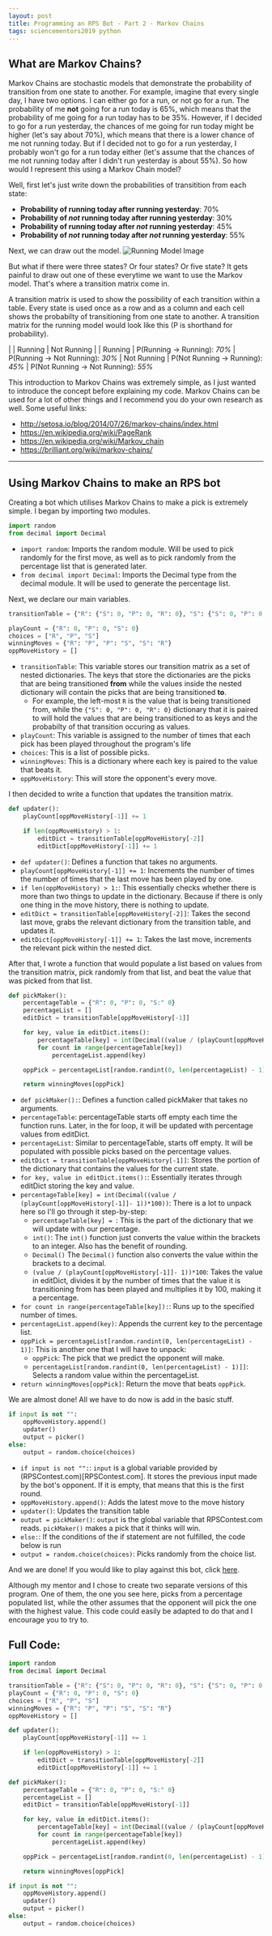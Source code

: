 ```yaml
---
layout: post
title: Programming an RPS Bot - Part 2 - Markov Chains
tags: sciencementors2019 python
---
```

## What are Markov Chains?
Markov Chains are stochastic models that demonstrate the probability of transition from one state to another. For example, imagine that every single day, I have two options. I can either go for a run, or not go for a run. The probability of me **not** going for a run today is 65%, which means that the probability of me going for a run today has to be 35%. However, if I decided to go for a run yesterday, the chances of me going for run today might be higher (let's say about 70%), which means that there is a lower chance of me not running today. But if I decided not to go for a run yesterday, I probably won't go for a run today either (let's assume that the chances of me not running today after I didn't run yesterday is about 55%). So how would I represent this using a Markov Chain model?

<!--more-->

Well, first let's just write down the probabilities of transitition from each state:
- **Probability of running today after running yesterday**: 70%
- **Probability of *not* running today after running yesterday**: 30%
- **Probability of running today after *not* running yesterday**: 45%
- **Probability of *not* running today after *not* running yesterday**: 55%

Next, we can draw out the model.
![Running Model Image](https://i.lensdump.com/i/Wnr5U0.jpg)

But what if there were three states? Or four states? Or five state? It gets painful to draw out one of these everytime we want to use the Markov model. That's where a transition matrix come in.

A transition matrix is used to show the possibility of each transition within a table. Every state is used once as a row and as a column and each cell shows the probabilty of transitioning from one state to another. A transition matrix for the running model would look like this (P is shorthand for probability).

| | Running | Not Running |
| Running | P(Running -> Running): *70%* | P(Running -> Not Running): *30%*
| Not Running | P(Not Running -> Running): *45%* | P(Not Running -> Not Running): *55%*

This introduction to Markov Chains was extremely simple, as I just wanted to introduce the concept before explaining my code. Markov Chains can be used for a lot of other things and I recommend you do your own research as well. Some useful links:
- <http://setosa.io/blog/2014/07/26/markov-chains/index.html>
- <https://en.wikipedia.org/wiki/PageRank>
- <https://en.wikipedia.org/wiki/Markov_chain>
- <https://brilliant.org/wiki/markov-chains/>

***

## Using Markov Chains to make an RPS bot
Creating a bot which utilises Markov Chains to make a pick is extremely simple. I began by importing two modules.
```python
import random
from decimal import Decimal
```
- `import random`: Imports the random module. Will be used to pick randomly for the first move, as well as to pick randomly from the percentage list that is generated later.
- `from decimal import Decimal`: Imports the Decimal type from the decimal module. It will be used to generate the percentage list.

Next, we declare our main variables.
```python
transitionTable = {"R": {"S": 0, "P": 0, "R": 0}, "S": {"S": 0, "P": 0, "R": 0}, "P": {"S": 0, "P": 0, "R": 0}}

playCount = {"R": 0, "P": 0, "S": 0}
choices = ["R", "P", "S"]
winningMoves = {"R": "P", "P": "S", "S": "R"}
oppMoveHistory = []
```
- `transitionTable`: This variable stores our transition matrix as a set of nested dictionaries. The keys that store the dictionaries are the picks that are being transitioned **from** while the values inside the nested dictionary will contain the picks that are being transitioned **to**.
    - For example, the left-most `R` is the value that is being transitioned from, while the `{"S": 0, "P": 0, "R": 0}` dictionary that it is paired to will hold the values that are being transitioned to as keys and the probabilty of that transition occuring as values.
- `playCount`: This variable is assigned to the number of times that each pick has been played throughout the program's life
- `choices`: This is a list of possible picks.
- `winningMoves`: This is a dictionary where each key is paired to the value that beats it.
- `oppMoveHistory`: This will store the opponent's every move.

I then decided to write a function that updates the transition matrix.
```python
def updater():
    playCount[oppMoveHistory[-1]] += 1

    if len(oppMoveHistory) > 1:
        editDict = transitionTable[oppMoveHistory[-2]]
        editDict[oppMoveHistory[-1]] += 1
```
- `def updater()`: Defines a function that takes no arguments.
- `playCount[oppMoveHistory[-1]] += 1`: Increments the number of times the number of times that the last move has been played by one.
- `if len(oppMoveHistory) > 1:`: This essentially checks whether there is more than two things to update in the dictionary. Because if there is only one thing in the move history, there is nothing to update.
- `editDict = transitionTable[oppMoveHistory[-2]]`: Takes the second last move, grabs the relevant dictionary from the transition table, and updates it.
- `editDict[oppMoveHistory[-1]] += 1`: Takes the last move, increments the relevant pick within the nested dict.

After that, I wrote a function that would populate a list based on values from the transition matrix, pick randomly from that list, and beat the value that was picked from that list.
```python
def pickMaker():
    percentageTable = {"R": 0, "P": 0, "S:" 0}
    percentageList = []
    editDict = transitionTable[oppMoveHistory[-1]]

    for key, value in editDict.items():
        percentageTable[key] = int(Decimal((value / (playCount[oppMoveHistory[-1]]- 1))*100))
        for count in range(percentageTable[key])
            percentageList.append(key)

    oppPick = percentageList[random.randint(0, len(percentageList) - 1)]

    return winningMoves[oppPick]
```
- `def pickMaker():`: Defines a function called pickMaker that takes no arguments.
- `percentageTable`: percentageTable starts off empty each time the function runs. Later, in the for loop, it will be updated with percentage values from editDict.
- `percentageList`: Similar to percentageTable, starts off empty. It will be populated with possible picks based on the percentage values.
- `editDict = transitionTable[oppMoveHistory[-1]]`: Stores the portion of the dictionary that contains the values for the current state.
- `for key, value in editDict.items():`: Essentially iterates through editDict storing the key and value.
- `percentageTable[key] = int(Decimal((value / (playCount[oppMoveHistory[-1]]- 1))*100))`: There is a lot to unpack here so I'll go through it step-by-step:
    - `percentageTable[key] = `: This is the part of the dictionary that we will update with our percentage.
    - `int()`: The `int()` function just converts the value within the brackets to an integer. Also has the benefit of rounding.
    - `Decimal()` The `Decimal()` function also converts the value within the brackets to a decimal.
    - `(value / (playCount[oppMoveHistory[-1]]- 1))*100`: Takes the value in editDict, divides it by the number of times that the value it is transitioning from has been played and multiplies it by 100, making it a percentage.
- `for count in range(percentageTable[key]):`: Runs up to the specified number of times.
- `percentageList.append(key)`: Appends the current key to the percentage list.
- `oppPick = percentageList[random.randint(0, len(percentageList) - 1)]`: This is another one that I will have to unpack:
    - `oppPick`: The pick that we predict the opponent will make.
    - `percentageList[random.randint(0, len(percentageList) - 1)]]`: Selects a random value within the percentageList.
- `return winningMoves[oppPick]`: Return the move that beats `oppPick`.

We are almost done! All we have to do now is add in the basic stuff.
```python
if input is not "":
    oppMoveHistory.append()
    updater()
    output = picker()
else:
    output = random.choice(choices)
```
- `if input is not "":`: `input` is a global variable provided by (RPSContest.com)[RPSContest.com]. It stores the previous input made by the bot's opponent. If it is empty, that means that this is the first round.
- `oppMoveHistory.append()`: Adds the latest move to the move history
- `updater()`: Updates the transition table
- `output = pickMaker()`: `output` is the global variable that RPSContest.com reads. `pickMaker()` makes a pick that it thinks will win.
- `else:`: If the conditions of the if statement are not fulfilled, the code below is run
- `output = random.choice(choices)`: Picks randomly from the choice list.

And we are done! If you would like to play against this bot, click [here](http://www.rpscontest.com/human/5678786255257600?).

Although my mentor and I chose to create two separate versions of this program. One of them, the one you see here, picks from a percentage populated list, while the other assumes that the opponent will pick the one with the highest value. This code could easily be adapted to do that and I encourage you to try to.

## Full Code:
```python
import random
from decimal import Decimal

transitionTable = {"R": {"S": 0, "P": 0, "R": 0}, "S": {"S": 0, "P": 0, "R": 0}, "P": {"S": 0, "P": 0, "R": 0}}
playCount = {"R": 0, "P": 0, "S": 0}
choices = ["R", "P", "S"]
winningMoves = {"R": "P", "P": "S", "S": "R"}
oppMoveHistory = []

def updater():
    playCount[oppMoveHistory[-1]] += 1

    if len(oppMoveHistory) > 1:
        editDict = transitionTable[oppMoveHistory[-2]]
        editDict[oppMoveHistory[-1]] += 1

def pickMaker():
    percentageTable = {"R": 0, "P": 0, "S:" 0}
    percentageList = []
    editDict = transitionTable[oppMoveHistory[-1]]

    for key, value in editDict.items():
        percentageTable[key] = int(Decimal((value / (playCount[oppMoveHistory[-1]]- 1))*100))
        for count in range(percentageTable[key])
            percentageList.append(key)

    oppPick = percentageList[random.randint(0, len(percentageList) - 1)]

    return winningMoves[oppPick]

if input is not "":
    oppMoveHistory.append()
    updater()
    output = picker()
else:
    output = random.choice(choices)
```
